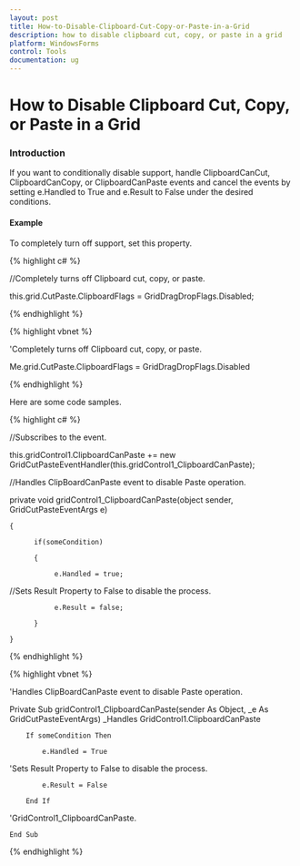 ```yaml
---
layout: post
title: How-to-Disable-Clipboard-Cut-Copy-or-Paste-in-a-Grid
description: how to disable clipboard cut, copy, or paste in a grid
platform: WindowsForms
control: Tools
documentation: ug
---
```


# How to Disable Clipboard Cut, Copy, or Paste in a Grid

### Introduction

If you want to conditionally disable support, handle ClipboardCanCut, ClipboardCanCopy, or ClipboardCanPaste events and cancel the events by setting e.Handled to True and e.Result to False under the desired conditions. 

#### Example

To completely turn off support, set this property.

{% highlight c# %}



//Completely turns off  Clipboard cut, copy, or paste.

this.grid.CutPaste.ClipboardFlags = GridDragDropFlags.Disabled;


{% endhighlight %}

{% highlight vbnet %}



'Completely turns off  Clipboard cut, copy, or paste.

Me.grid.CutPaste.ClipboardFlags = GridDragDropFlags.Disabled


{% endhighlight %}

Here are some code samples.

{% highlight c# %}



//Subscribes to the event.

this.gridControl1.ClipboardCanPaste += new GridCutPasteEventHandler(this.gridControl1_ClipboardCanPaste);



//Handles ClipBoardCanPaste event to disable Paste operation.

private void gridControl1_ClipboardCanPaste(object sender, GridCutPasteEventArgs e) 

    { 

          if(someCondition)

          {

               e.Handled = true; 



//Sets Result Property to False to disable the process.

               e.Result = false; 

          }

    } 

{% endhighlight %}


{% highlight vbnet %}



'Handles ClipBoardCanPaste event to disable Paste operation.

 Private Sub gridControl1_ClipboardCanPaste(sender As Object, _e As GridCutPasteEventArgs) _Handles GridControl1.ClipboardCanPaste

        If someCondition Then

            e.Handled = True



'Sets Result Property to False to disable the process.

            e.Result = False

        End If



'GridControl1_ClipboardCanPaste.

    End Sub 



{% endhighlight %}
